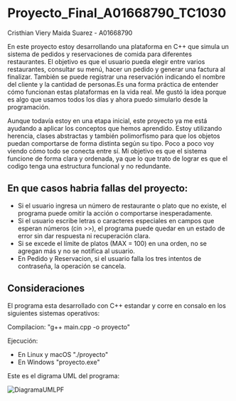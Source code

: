 # Proyecto_Final_A01668790_TC1030
Cristhian Viery Maida Suarez - A01668790

En este proyecto estoy desarrollando una plataforma en C++ que simula un sistema de pedidos y reservaciones de comida para diferentes restaurantes. El objetivo es que el usuario pueda elegir entre varios restaurantes, consultar su menú, hacer un pedido y generar una factura al finalizar. También se puede registrar una reservación indicando el nombre del cliente y la cantidad de personas.Es una forma práctica de entender cómo funcionan estas plataformas en la vida real. Me gustó la idea porque es algo que usamos todos los días y ahora puedo simularlo desde la programación.

Aunque todavía estoy en una etapa inicial, este proyecto ya me está ayudando a aplicar los conceptos que hemos aprendido. Estoy utilizando herencia, clases abstractas y también polimorfismo para que los objetos puedan comportarse de forma distinta según su tipo. Poco a poco voy viendo cómo todo se conecta entre sí. Mi objetivo es que el sistema funcione de forma clara y ordenada, ya que lo que trato de lograr es que el codigo tenga una estructura funcional y no redundante.

## En que casos habria fallas del proyecto:
- Si el usuario ingresa un número de restaurante o plato que no existe, el programa puede omitir la acción o comportarse inesperadamente.
- Si el usuario escribe letras o caracteres especiales en campos que esperan números (cin >>), el programa puede quedar en un estado de error sin dar respuesta ni recuperación clara.
- Si se excede el límite de platos (MAX = 100) en una orden, no se agregan más y no se notifica al usuario.
- En Pedido y Reservacion, si el usuario falla los tres intentos de contraseña, la operación se cancela.
## Consideraciones
El programa esta desarrollado con C++ estandar y corre en consalo en los siguientes sistemas operativos:

Compilacion:
"g++ main.cpp -o proyecto"

Ejecución:
- En Linux y macOS "./proyecto"
- En Windows "proyecto.exe"
  
Este es el digrama UML del programa:

![DiagramaUMLPF](https://github.com/user-attachments/assets/c724723b-57b5-4ea0-81f6-42ccaff49751)






